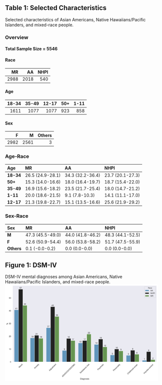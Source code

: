 
## Table 1: Selected Characteristics
Selected characteristics of Asian Americans, Native Hawaiians/Pacific Islanders, and mixed-race people.
### Overview
#### Total Sample Size = 5546
#### Race

|   **M**R |   AA |   NHPI |
|-----:|-----:|-------:|
| 2988 | 2018 |    540 |

#### Age

|   **18-34** |   **35-49** |   **12-17** |   **50+** |   **1-11** |
|--------:|--------:|--------:|------:|-------:|
|    1611 |    1077 |    1077 |   923 |    858 |

#### Sex

|    **F** |    **M** |   **Others** |
|-----:|-----:|---------:|
| 2982 | 2561 |        3 |

### Age-Race
| Age   | **M**R               | AA               | NHPI             |
|:------|:-----------------|:-----------------|:-----------------|
| **18-34** | 26.5 (24.9-28.1) | 34.3 (32.2-36.4) | 23.7 (20.1-27.3) |
| **50+**   | 15.3 (14.0-16.6) | 18.0 (16.4-19.7) | 18.7 (15.4-22.0) |
| **35-49** | 16.9 (15.6-18.2) | 23.5 (21.7-25.4) | 18.0 (14.7-21.2) |
| **1-11**  | 20.0 (18.6-21.5) | 9.1 (7.8-10.3)   | 14.1 (11.1-17.0) |
| **12-17** | 21.3 (19.8-22.7) | 15.1 (13.5-16.6) | 25.6 (21.9-29.2) |

### Sex-Race 
| Sex    | **M**R               | AA               | NHPI             |
|:-------|:-----------------|:-----------------|:-----------------|
| **M**      | 47.3 (45.5-49.0) | 44.0 (41.8-46.2) | 48.3 (44.1-52.5) |
| **F**      | 52.6 (50.9-54.4) | 56.0 (53.8-58.2) | 51.7 (47.5-55.9) |
| **Others** | 0.1 (-0.0-0.2)   | 0.0 (0.0-0.0)    | 0.0 (0.0-0.0)    |
## Figure 1: DSM-IV
DSM-IV mental diagnoses among Asian Americans, Native Hawaiians/Pacific Islanders, and mixed-race people.
![image](figure1.png)
